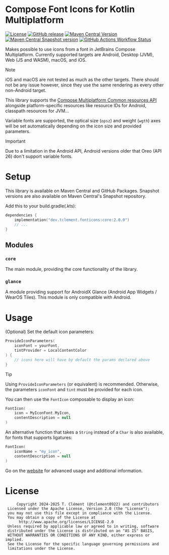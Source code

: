 # Compose Font Icons for Kotlin Multiplatform

[![License](https://img.shields.io/github/license/tclement0922/compose-font-icons?style=for-the-badge)](LICENSE)
[![GitHub release](https://img.shields.io/github/v/release/tclement0922/compose-font-icons?style=for-the-badge)](https://github.com/tclement0922/compose-font-icons/releases/latest)
[![Maven Central Version](https://img.shields.io/maven-central/v/dev.tclement.fonticons/core?style=for-the-badge&label=MAVEN%20CENTRAL)](https://central.sonatype.com/namespace/dev.tclement.fonticons)
[![Maven Central Snapshot version](https://img.shields.io/maven-metadata/v?metadataUrl=https%3A%2F%2Fcentral.sonatype.com%2Frepository%2Fmaven-snapshots%2Fdev%2Ftclement%2Ffonticons%2Fcore%2Fmaven-metadata.xml&versionSuffix=-SNAPSHOT&style=for-the-badge&label=SNAPSHOT)](https://central.sonatype.com/service/rest/repository/browse/maven-snapshots/dev/tclement/fonticons/)
[![GitHub Actions Workflow Status](https://img.shields.io/github/actions/workflow/status/tclement0922/compose-font-icons/build.yml?style=for-the-badge)](https://github.com/tclement0922/compose-font-icons/actions)

Makes possible to use icons from a font in JetBrains Compose Multiplatform.
Currently supported targets are Android, Desktop (JVM), Web (JS and WASM), macOS, and iOS.

> [!NOTE]
> iOS and macOS are not tested as much as the other targets. There should not be any issue however, since they use the
> same rendering as every other non-Android target.

This library supports the [Compose Multiplatform Common resources API](https://www.jetbrains.com/help/kotlin-multiplatform-dev/compose-images-resources.html)
alongside platform-specific resources like resource IDs for Android, classpath resources for JVM...

Variable fonts are supported, the optical size (`opsz`) and weight (`wgth`) axes will be set automatically depending on the
icon size and provided parameters.

> [!IMPORTANT]
> Due to a limitation in the Android API, Android versions older that Oreo (API 26) don't support variable fonts.

# Setup

This library is available on Maven Central and GitHub Packages. Snapshot versions are also available
on Maven Central's Snapshot repository.

Add this to your build.gradle(.kts):

```kotlin
dependencies {
    implementation("dev.tclement.fonticons:core:2.0.0")
    // ...
}
```

## Modules

### `core`

The main module, providing the core functionality of the library.

### `glance`

A module providing support for AndroidX Glance (Android App Widgets / WearOS Tiles). This module is only compatible with
Android.

# Usage

(Optional) Set the default icon parameters:
```kotlin
ProvideIconParameters(
    iconFont = yourFont,
    tintProvider = LocalContentColor
) {
    // icons here will have by default the params declared above
}
```

> [!TIP]
> Using `ProvideIconParameters` (or equivalent) is recommended. Otherwise, the parameters `iconFont` and `tint` must be 
> provided for each icon.

You can then use the `FontIcon` composable to display an icon:
```kotlin
FontIcon(
    icon = MyIconFont.MyIcon,
    contentDescription = null
)
```

An alternative function that takes a `String` instead of a `Char` is also available, for fonts that supports ligatures:
```kotlin
FontIcon(
    iconName = "my_icon",
    contentDescription = null
)
```

Go on the [website](https://tclement0922.github.io/compose-font-icons) for advanced usage and additional information.

# License

```
     Copyright 2024-2025 T. Clément (@tclement0922) and contributors
 Licensed under the Apache License, Version 2.0 (the "License");
 you may not use this file except in compliance with the License.
 You may obtain a copy of the License at
      http://www.apache.org/licenses/LICENSE-2.0
 Unless required by applicable law or agreed to in writing, software
 distributed under the License is distributed on an "AS IS" BASIS,
 WITHOUT WARRANTIES OR CONDITIONS OF ANY KIND, either express or implied.
 See the License for the specific language governing permissions and
 limitations under the License.
```
